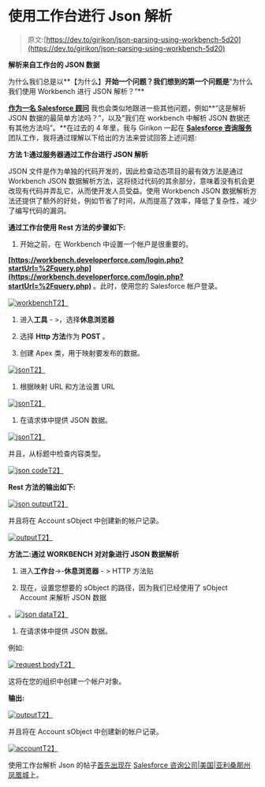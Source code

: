 # 使用工作台进行 Json 解析

> 原文:[https://dev.to/girikon/json-parsing-using-workbench-5d20](https://dev.to/girikon/json-parsing-using-workbench-5d20)

**解析来自工作台的 JSON 数据**

为什么我们总是以**【为什么】**开始一个问题？我们想到的第一个问题是**“为什么我们使用 Workbench 进行 JSON 解析？”**

**[作为一名 Salesforce 顾问](https://www.girikon.com.au/salesforce-consultant/)** 我也会类似地跟进一些其他问题，例如**“这是解析 JSON 数据的最简单方法吗？”，以及“我们在 workbench 中解析 JSON 数据还有其他方法吗”。**在过去的 4 年里，我与 Girikon 一起在 **[Salesforce 咨询服务](https://www.girikon.com/salesforce-consulting-services/)** 团队工作，我将通过理解以下给出的方法来尝试回答上述问题:

**方法 1:通过服务器通过工作台进行 JSON 解析**

JSON 文件是作为单独的代码开发的，因此检查动态项目的最有效方法是通过 Workbench JSON 数据解析方法，这将绕过代码的其余部分，意味着没有机会更改现有代码并弄乱它，从而使开发人员受益。使用 Workbench JSON 数据解析方法还提供了额外的好处，例如节省了时间，从而提高了效率，降低了复杂性，减少了编写代码的漏洞。

**通过工作台使用 Rest 方法的步骤如下:**

1.  开始之前，在 Workbench 中设置一个帐户是很重要的。

**[https://workbench.developerforce.com/login.php?startUrl=%2Fquery.php](https://workbench.developerforce.com/login.php?startUrl=%2Fquery.php)** 。此时，使用您的 Salesforce 帐户登录。

[![workbench](../Images/1750436052b26c357da7eec06b4d7db3.png)T2】](https://www.girikon.com/wp-content/uploads/2019/04/workbench.png)

1.  进入**工具** - >，选择**休息浏览器**

2.  选择 **Http 方法**作为 **POST** 。

3.  创建 Apex 类，用于映射要发布的数据。

[![json](../Images/b5440fa0e858a8bd18508c3a65d5b02c.png)T2】](https://www.girikon.com/wp-content/uploads/2019/04/json.png)

1.  根据映射 URL 和方法设置 URL

[![json](../Images/09f0747a74dd9c2413b2f77ecf9054ae.png)T2】](https://www.girikon.com/wp-content/uploads/2019/04/code.png)

1.  在请求体中提供 JSON 数据。

[![json](../Images/8402310cf04bb77b04f631ed7eaa13f4.png)T2】](https://www.girikon.com/wp-content/uploads/2019/04/coding.png)

并且，从标题中检查内容类型。

[![json code](../Images/fbfb65df3b3b9dc8dadd39a04cb3cb41.png)T2】](https://www.girikon.com/wp-content/uploads/2019/04/json-code.png)

**Rest 方法的输出如下:**

[![json output](../Images/2cc4f13a8674fac5f05c8824c4a507f9.png)T2】](https://www.girikon.com/wp-content/uploads/2019/04/json-output.png)

并且将在 Account sObject 中创建新的帐户记录。

[![output](../Images/52199b721165c7229078e2510f8b39cc.png)T2】](https://www.girikon.com/wp-content/uploads/2019/04/output.png)

**方法二:通过 WORKBENCH 对对象进行 JSON 数据解析**

1.  进入**工作台**->-**休息浏览器** - > HTTP 方法贴

2.  现在，设置您想要的 sObject 的路径，因为我们已经使用了 sObject Account 来解析 JSON 数据

。[![json data](../Images/1d3abe3fab7759d83a0462ded44f1707.png)T2】](https://www.girikon.com/wp-content/uploads/2019/04/json-data.png)

1.  在请求体中提供 JSON 数据。

例如:

[![request body](../Images/60a7806fbbe3b214a9d1e8a1bd42a5cb.png)T2】](https://www.girikon.com/wp-content/uploads/2019/04/request-body.png)

这将在您的组织中创建一个帐户对象。

**输出:**

[![output](../Images/004cd2e1bb3034503ab0c42e642f2e1c.png)T2】](https://www.girikon.com/wp-content/uploads/2019/04/output-new.png)

并且将在 Account sObject 中创建新的帐户记录。

[![account](../Images/ffec22b88b90e08bbe86ad66f6e971f3.png)T2】](https://www.girikon.com/wp-content/uploads/2019/04/new-account.png)

使用工作台解析 Json 的帖子[首先出现在](https://www.girikon.com/blog/json-parsing-using-workbench/) [Salesforce 咨询公司|美国|亚利桑那州凤凰城](https://www.girikon.com/)上。